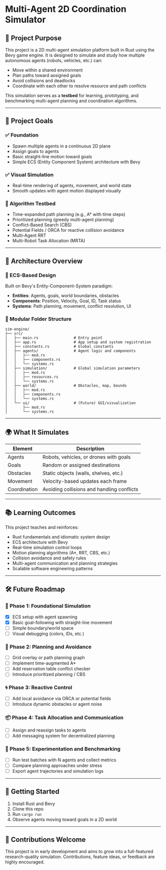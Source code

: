 # Multi-Agent 2D Coordination Simulator

## 🧠 Project Purpose

This project is a 2D multi-agent simulation platform built in Rust using the Bevy game engine. It is designed to simulate and study how multiple autonomous agents (robots, vehicles, etc.) can:

* Move within a shared environment
* Plan paths toward assigned goals
* Avoid collisions and deadlocks
* Coordinate with each other to resolve resource and path conflicts

This simulation serves as a **testbed** for learning, prototyping, and benchmarking multi-agent planning and coordination algorithms.

---

## 🎯 Project Goals

### ✅ Foundation

* Spawn multiple agents in a continuous 2D plane
* Assign goals to agents
* Basic straight-line motion toward goals
* Simple ECS (Entity Component System) architecture with Bevy

### ✅ Visual Simulation

* Real-time rendering of agents, movement, and world state
* Smooth updates with agent motion displayed visually

### 🧪 Algorithm Testbed

* Time-expanded path planning (e.g., A\* with time steps)
* Prioritized planning (greedy multi-agent planning)
* Conflict-Based Search (CBS)
* Potential Fields / ORCA for reactive collision avoidance
* Multi-Agent RRT
* Multi-Robot Task Allocation (MRTA)

---

## 🧱 Architecture Overview

### 🔄 ECS-Based Design

Built on Bevy's Entity-Component-System paradigm:

* **Entities**: Agents, goals, world boundaries, obstacles
* **Components**: Position, Velocity, Goal, ID, Task status
* **Systems**: Path planning, movement, conflict resolution, UI

### 📁 Modular Folder Structure

```
sim-engine/
├── src/
│   ├── main.rs                # Entry point
│   ├── app.rs                 # App setup and system registration
│   ├── constants.rs           # Global constants
│   ├── agents/                # Agent logic and components
│   │   ├── mod.rs
│   │   ├── components.rs
│   │   └── systems.rs
│   ├── simulation/            # Global simulation parameters
│   │   ├── mod.rs
│   │   ├── resources.rs
│   │   └── systems.rs
│   ├── world/                 # Obstacles, map, bounds
│   │   ├── mod.rs
│   │   ├── components.rs
│   │   └── systems.rs
│   └── ui/                    # (Future) GUI/visualization
│       ├── mod.rs
│       └── systems.rs
```

---

## 🌍 What It Simulates

| Element      | Description                                |
| ------------ | ------------------------------------------ |
| Agents       | Robots, vehicles, or drones with goals     |
| Goals        | Random or assigned destinations            |
| Obstacles    | Static objects (walls, shelves, etc.)      |
| Movement     | Velocity-based updates each frame          |
| Coordination | Avoiding collisions and handling conflicts |

---

## 📚 Learning Outcomes

This project teaches and reinforces:

* Rust fundamentals and idiomatic system design
* ECS architecture with Bevy
* Real-time simulation control loops
* Motion planning algorithms (A\*, RRT, CBS, etc.)
* Collision avoidance and safety rules
* Multi-agent communication and planning strategies
* Scalable software engineering patterns

---

## 🛠 Future Roadmap

### 🚧 Phase 1: Foundational Simulation

* [x] ECS setup with agent spawning
* [x] Basic goal-following with straight-line movement
* [ ] Simple boundary/world space
* [ ] Visual debugging (colors, IDs, etc.)

### 🤖 Phase 2: Planning and Avoidance

* [ ] Grid overlay or path planning graph
* [ ] Implement time-augmented A\*
* [ ] Add reservation table conflict checker
* [ ] Introduce prioritized planning / CBS

### 🌀 Phase 3: Reactive Control

* [ ] Add local avoidance via ORCA or potential fields
* [ ] Introduce dynamic obstacles or agent noise

### 📦 Phase 4: Task Allocation and Communication

* [ ] Assign and reassign tasks to agents
* [ ] Add messaging system for decentralized planning

### 🧪 Phase 5: Experimentation and Benchmarking

* [ ] Run test batches with N agents and collect metrics
* [ ] Compare planning approaches under stress
* [ ] Export agent trajectories and simulation logs

---

## 🚀 Getting Started

1. Install Rust and Bevy
2. Clone this repo
3. Run `cargo run`
4. Observe agents moving toward goals in a 2D world

---

## 🙌 Contributions Welcome

This project is in early development and aims to grow into a full-featured research-quality simulation. Contributions, feature ideas, or feedback are highly encouraged.
